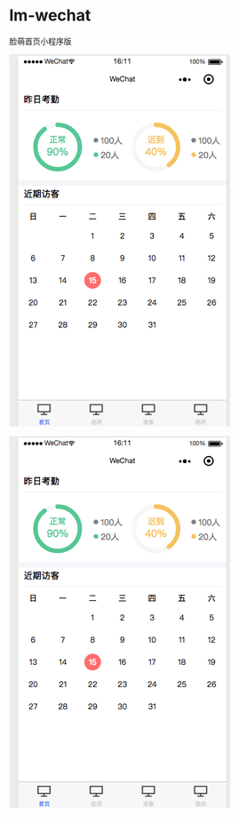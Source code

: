 # lm-wechat
脸萌首页小程序版


![Alt text](https://github.com/TimorCan/lm-wechat/blob/master/%E5%B1%8F%E5%B9%95%E5%BF%AB%E7%85%A7%202019-01-15%20%E4%B8%8B%E5%8D%884.11.23.png)


![Image text](https://github.com/TimorCan/lm-wechat/blob/master/%E5%B1%8F%E5%B9%95%E5%BF%AB%E7%85%A7%202019-01-15%20%E4%B8%8B%E5%8D%884.11.23.png)
